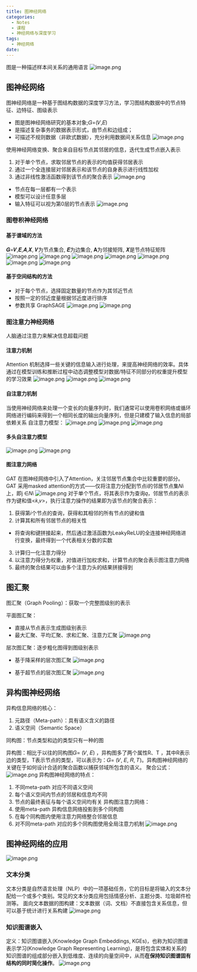 ```yaml
---
title: 图神经网络
categories:
  - Notes
  - 课程
  - 神经网络与深度学习
tags:
  - 神经网络
date:
---
```

图是一种描述样本间关系的通用语言
![image.png](https://cdn.jsdelivr.net/gh/zhengyangWang1/image@main/img/20231026095632.png)

## 图神经网络
图神经网络是一种基于图结构数据的深度学习方法，学习图结构数据中的节点特征、边特征、图级表示
- 图是图神经网络研究的基本对象;𝐺=(𝑉,𝐸)
- 是描述复杂事务的数据表示形式，由节点和边组成；
- 可描述不规则数据（非欧式数据），充分利用数据间关系信息
![image.png](https://cdn.jsdelivr.net/gh/zhengyangWang1/image@main/img/20231026100249.png)

使用神经网络变换、聚合来自目标节点其邻居的信息，迭代生成节点嵌入表示
1. 对于单个节点，求取邻居节点的表示的均值获得邻居表示
2. 通过一个全连接层对邻居表示和该节点的自身表示进行线性加权
3. 通过非线性激活函数得到该节点的聚合表示
![image.png](https://cdn.jsdelivr.net/gh/zhengyangWang1/image@main/img/20231026100526.png)

- 节点在每一层都有一个表示
- 模型可以设计任意多层
- 输入特征可以视为第0层的节点表示
![image.png](https://cdn.jsdelivr.net/gh/zhengyangWang1/image@main/img/20231026101101.png)

### 图卷积神经网络
#### 基于谱域的方法
𝑮=𝑽,𝑬,𝑨,𝑿, 𝑽为节点集合, 𝑬为边集合, 𝐀为邻接矩阵, 𝑿是节点特征矩阵
![image.png](https://cdn.jsdelivr.net/gh/zhengyangWang1/image@main/img/20231026102249.png)
![image.png](https://cdn.jsdelivr.net/gh/zhengyangWang1/image@main/img/20231026102316.png)
![image.png](https://cdn.jsdelivr.net/gh/zhengyangWang1/image@main/img/20231026102345.png)
![image.png](https://cdn.jsdelivr.net/gh/zhengyangWang1/image@main/img/20231026102358.png)
![image.png](https://cdn.jsdelivr.net/gh/zhengyangWang1/image@main/img/20231026102419.png)
![image.png](https://cdn.jsdelivr.net/gh/zhengyangWang1/image@main/img/20231026102735.png)
![image.png](https://cdn.jsdelivr.net/gh/zhengyangWang1/image@main/img/20231026102806.png)

#### 基于空间结构的方法
- 对于每个节点，选择固定数量的节点作为其邻近节点
- 按照一定的邻近度量根据邻近度进行排序
- 参数共享
GraphSAGE
![image.png](https://cdn.jsdelivr.net/gh/zhengyangWang1/image@main/img/20231026103613.png)
![image.png](https://cdn.jsdelivr.net/gh/zhengyangWang1/image@main/img/20231026103647.png)

### 图注意力神经网络
人脑通过注意力来解决信息超载问题
#### 注意力机制
Attention 机制选择一些关键的信息输入进行处理，来提高神经网络的效率。具体通过在模型训练和推断过程中动态调整模型对数据/特征不同部分的权重提升模型的学习效果
![image.png](https://cdn.jsdelivr.net/gh/zhengyangWang1/image@main/img/20231026104614.png)
![image.png](https://cdn.jsdelivr.net/gh/zhengyangWang1/image@main/img/20231026104623.png)
![image.png](https://cdn.jsdelivr.net/gh/zhengyangWang1/image@main/img/20231026104643.png)

#### 自注意力机制
当使用神经网络来处理一个变长的向量序列时，我们通常可以使用卷积网络或循环网络进行编码来得到一个相同长度的输出向量序列，但是只建模了输入信息的局部依赖关系
自注意力模型：
![image.png](https://cdn.jsdelivr.net/gh/zhengyangWang1/image@main/img/20231026105602.png)
![image.png](https://cdn.jsdelivr.net/gh/zhengyangWang1/image@main/img/20231026105742.png)
![image.png](https://cdn.jsdelivr.net/gh/zhengyangWang1/image@main/img/20231026105815.png)

#### 多头自注意力模型
![image.png](https://cdn.jsdelivr.net/gh/zhengyangWang1/image@main/img/20231026105855.png)
![image.png](https://cdn.jsdelivr.net/gh/zhengyangWang1/image@main/img/20231026105910.png)

#### 图注意力网络
GAT 在图神经网络中引入了Attention，关注邻居节点集合中比较重要的部分。GAT 采用masked attention的方式——仅将注意力分配到节点i的邻居节点集𝑁i上，即j ∈𝑁i
![image.png](https://cdn.jsdelivr.net/gh/zhengyangWang1/image@main/img/20231026110938.png)
对于单个节点，将其表示作为查询𝑞，邻居节点的表示作为键和值<𝑘,𝑣>，执行注意力操作的结果即为该节点的聚合表示：
1. 获得第𝑖个节点的查询，获得和其相邻的所有节点的键和值
2. 计算其和所有邻居节点的相关性
- 将查询和键拼接起来，然后通过激活函数为LeakyReLU的全连接神经网络进行变换，最终得到一个代表相关分数的实数
3. 计算归一化注意力得分
4. 以注意力得分为权重，对值进行加权求和，计算节点的聚合表示图注意力网络
5. 最终的聚合结果可以由多个注意力头的结果拼接得到

## 图汇聚
图汇聚（Graph Pooling）：获取一个完整图级别的表示

平面图汇聚：
- 直接从节点表示生成图级别表示
- 最大汇聚、平均汇聚、求和汇聚、注意力汇聚
![image.png](https://cdn.jsdelivr.net/gh/zhengyangWang1/image@main/img/20231026111724.png)


层次图汇聚：逐步粗化图得到图级别表示
- 基于降采样的层次图汇聚
![image.png](https://cdn.jsdelivr.net/gh/zhengyangWang1/image@main/img/20231026111802.png)

- 基于超节点的层次图汇聚
![image.png](https://cdn.jsdelivr.net/gh/zhengyangWang1/image@main/img/20231026111833.png)

## 异构图神经网络
异构信息网络的核心：
1. 元路径（Meta-path）：具有语义含义的路径
2. 语义空间（Semantic Space）

同构图：节点类型和边的类型只有一种的图

异构图：相比于以往的同构图𝐺= (𝑉, 𝐸) ，异构图多了两个属性R、T ，其中R表示边的类型，T表示节点的类型，可以表示为：𝐺= (𝑉, 𝐸, 𝑅, 𝑇)。异构图神经网络的关键在于如何设计合适的聚合函数以捕获邻域所包含的语义。
聚合公式：![image.png](https://cdn.jsdelivr.net/gh/zhengyangWang1/image@main/img/20231026112122.png)
异构图神经网络的特点：
1. 不同meta-path 对应不同语义空间
2. 每个语义空间内节点的邻居和信息均不同
3. 节点的最终表征与每个语义空间均有关
异构图注意力网络：
1. 使用meta-path 异构信息网络投影到多个同构图
2. 在每个同构图内使用注意力网络整合邻居信息
3. 对不同meta-path 对应的多个同构图使用全局注意力机制
![image.png](https://cdn.jsdelivr.net/gh/zhengyangWang1/image@main/img/20231026112241.png)

## 图神经网络的应用
![image.png](https://cdn.jsdelivr.net/gh/zhengyangWang1/image@main/img/20231026112424.png)

### 文本分类
文本分类是自然语言处理（NLP）中的一项基础任务，它的目标是将输入的文本分配给一个或多个类别。常见的文本分类应用包括情感分析、主题分类、垃圾邮件检测等。
面向文本数据的图构建：文本数据（词、文档）不直接包含关系信息，但可以基于统计进行关系构建
![image.png](https://cdn.jsdelivr.net/gh/zhengyangWang1/image@main/img/20231026113021.png)

### 知识图谱嵌入
定义：知识图谱嵌入(Knowledge Graph Embeddings, KGEs)，也称为知识图谱表示学习(Knowledge Graph Representing Learning)，是将包含实体和关系的知识图谱的组成部分嵌入到低维度、连续的向量空间中，从而**在保持知识图谱固有结构的同时简化操作**。
![image.png](https://cdn.jsdelivr.net/gh/zhengyangWang1/image@main/img/20231026113151.png)

